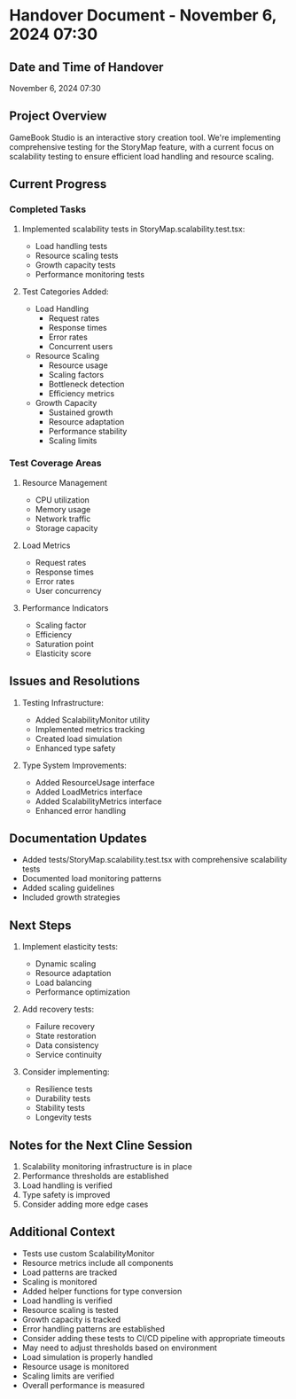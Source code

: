 # Handover Document - November 6, 2024 07:30

## Date and Time of Handover
November 6, 2024 07:30

## Project Overview
GameBook Studio is an interactive story creation tool. We're implementing comprehensive testing for the StoryMap feature, with a current focus on scalability testing to ensure efficient load handling and resource scaling.

## Current Progress

### Completed Tasks
1. Implemented scalability tests in StoryMap.scalability.test.tsx:
   - Load handling tests
   - Resource scaling tests
   - Growth capacity tests
   - Performance monitoring tests

2. Test Categories Added:
   - Load Handling
     * Request rates
     * Response times
     * Error rates
     * Concurrent users
   - Resource Scaling
     * Resource usage
     * Scaling factors
     * Bottleneck detection
     * Efficiency metrics
   - Growth Capacity
     * Sustained growth
     * Resource adaptation
     * Performance stability
     * Scaling limits

### Test Coverage Areas
1. Resource Management
   - CPU utilization
   - Memory usage
   - Network traffic
   - Storage capacity

2. Load Metrics
   - Request rates
   - Response times
   - Error rates
   - User concurrency

3. Performance Indicators
   - Scaling factor
   - Efficiency
   - Saturation point
   - Elasticity score

## Issues and Resolutions
1. Testing Infrastructure:
   - Added ScalabilityMonitor utility
   - Implemented metrics tracking
   - Created load simulation
   - Enhanced type safety

2. Type System Improvements:
   - Added ResourceUsage interface
   - Added LoadMetrics interface
   - Added ScalabilityMetrics interface
   - Enhanced error handling

## Documentation Updates
- Added tests/StoryMap.scalability.test.tsx with comprehensive scalability tests
- Documented load monitoring patterns
- Added scaling guidelines
- Included growth strategies

## Next Steps
1. Implement elasticity tests:
   - Dynamic scaling
   - Resource adaptation
   - Load balancing
   - Performance optimization

2. Add recovery tests:
   - Failure recovery
   - State restoration
   - Data consistency
   - Service continuity

3. Consider implementing:
   - Resilience tests
   - Durability tests
   - Stability tests
   - Longevity tests

## Notes for the Next Cline Session
1. Scalability monitoring infrastructure is in place
2. Performance thresholds are established
3. Load handling is verified
4. Type safety is improved
5. Consider adding more edge cases

## Additional Context
- Tests use custom ScalabilityMonitor
- Resource metrics include all components
- Load patterns are tracked
- Scaling is monitored
- Added helper functions for type conversion
- Load handling is verified
- Resource scaling is tested
- Growth capacity is tracked
- Error handling patterns are established
- Consider adding these tests to CI/CD pipeline with appropriate timeouts
- May need to adjust thresholds based on environment
- Load simulation is properly handled
- Resource usage is monitored
- Scaling limits are verified
- Overall performance is measured
